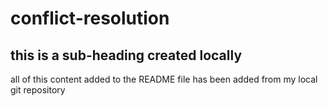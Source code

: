 # conflict-resolution

## this is a sub-heading created locally

all of this content added to the README file has been added from my local git repository
